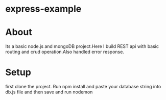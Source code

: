 # express-example

# About
Its a basic node.js and mongoDB project.Here I build REST api with basic routing and crud operation.Also handled error response.

# Setup
first clone the project. Run npm install and paste your database string into db.js file and then save and run nodemon

